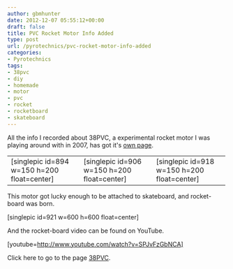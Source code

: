 ```yaml
---
author: gbmhunter
date: 2012-12-07 05:55:12+00:00
draft: false
title: PVC Rocket Motor Info Added
type: post
url: /pyrotechnics/pvc-rocket-motor-info-added
categories:
- Pyrotechnics
tags:
- 38pvc
- diy
- homemade
- motor
- pvc
- rocket
- rocketboard
- skateboard
---
```


All the info I recorded about 38PVC, a experimental rocket motor I was playing around with in 2007, has got it's [own page](http://blog.mbedded.ninja/pyrotechnics/rocketry/projects/38pvc).
<table style="width: 500px;" border="0" class="aligncenter" >
<tbody >
<tr >

<td >[singlepic id=894 w=150 h=200 float=center]
</td>

<td >[singlepic id=906 w=150 h=200 float=center]
</td>

<td >[singlepic id=918 w=150 h=200 float=center]
</td>
</tr>
</tbody>
</table>
This motor got lucky enough to be attached to skateboard, and rocket-board was born.

[singlepic id=921 w=600 h=600 float=center]

And the rocket-board video can be found on YouTube.

[youtube=http://www.youtube.com/watch?v=SPJvFzGbNCA]

Click here to go to the page [38PVC](http://blog.mbedded.ninja/pyrotechnics/rocketry/projects/38pvc).
